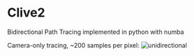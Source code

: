 # Clive2
Bidirectional Path Tracing implemented in python with numba

Camera-only tracing, ~200 samples per pixel:
![unidirectional](https://github.com/pmclaugh/Clive2/raw/resources/unidirectional_example.jpg)
